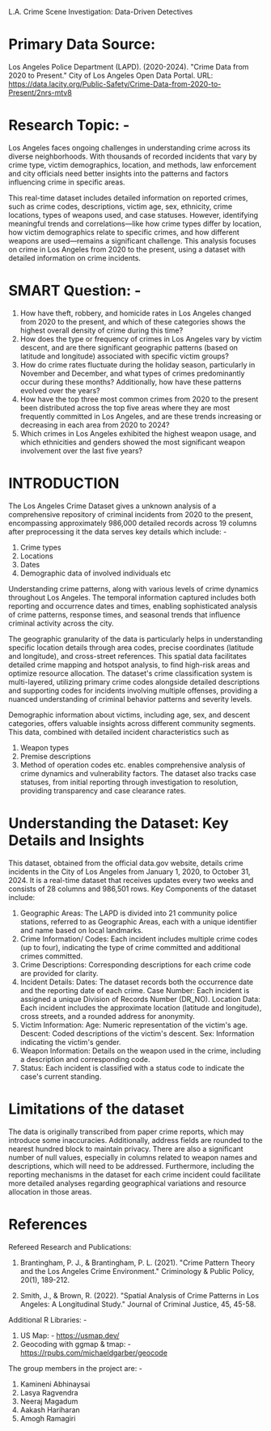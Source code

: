 L.A. Crime Scene Investigation: Data-Driven Detectives

# Primary Data Source:
Los Angeles Police Department (LAPD). (2020-2024). "Crime Data from 2020 to Present." City of Los Angeles Open Data Portal.
URL: https://data.lacity.org/Public-Safety/Crime-Data-from-2020-to-Present/2nrs-mtv8

# Research Topic: - 
Los Angeles faces ongoing challenges in understanding crime across its diverse neighborhoods. With thousands of recorded incidents that vary by crime type, victim demographics, location, and methods, law enforcement and city officials need better insights into the patterns and factors influencing crime in specific areas.

This real-time dataset includes detailed information on reported crimes, such as crime codes, descriptions, victim age, sex, ethnicity, crime locations, types of weapons used, and case statuses. However, identifying meaningful trends and correlations—like how crime types differ by location, how victim demographics relate to specific crimes, and how different weapons are used—remains a significant challenge. This analysis focuses on crime in Los Angeles from 2020 to the present, using a dataset with detailed information on crime incidents.

# SMART Question: - 
1) How have theft, robbery, and homicide rates in Los Angeles changed from 2020 to the present, and which of these categories shows the highest overall density of crime during this time?
2) How does the type or frequency of crimes in Los Angeles vary by victim descent, and are there significant geographic patterns (based on latitude and longitude) associated with specific victim groups?
3) How do crime rates fluctuate during the holiday season, particularly in November and December, and what types of crimes predominantly occur during these months? Additionally, how have these patterns evolved over the years?
4) How have the top three most common crimes from 2020 to the present been distributed across the top five areas where they are most frequently committed in Los Angeles, and are these trends increasing or decreasing in each area from 2020 to 2024?
5) Which crimes in Los Angeles exhibited the highest weapon usage, and which ethnicities and genders showed the most significant weapon involvement over the last five years?

# INTRODUCTION

The Los Angeles Crime Dataset gives a unknown analysis of a comprehensive repository of criminal incidents from 2020 to the present, encompassing approximately 986,000 detailed records across 19 columns after preprocessing it the data serves key details which include:  - 

  1. Crime types
  2. Locations
  3. Dates
  4. Demographic data of involved individuals etc

Understanding crime patterns, along with various levels of crime dynamics throughout Los Angeles. The temporal information captured includes both reporting and occurrence dates and times, enabling sophisticated analysis of crime patterns, response times, and seasonal trends that influence criminal activity across the city.

The geographic granularity of the data is particularly helps in understanding specific location details through area codes, precise coordinates (latitude and longitude), and cross-street references. This spatial data facilitates detailed crime mapping and hotspot analysis, to find high-risk areas and optimize resource allocation. The dataset's crime classification system is multi-layered, utilizing primary crime codes alongside detailed descriptions and supporting codes for incidents involving multiple offenses, providing a nuanced understanding of criminal behavior patterns and severity levels.

Demographic information about victims, including age, sex, and descent categories, offers valuable insights across different community segments. This data, combined with detailed incident characteristics such as 
1) Weapon types 
2) Premise descriptions
3) Method of operation codes etc.
enables comprehensive analysis of crime dynamics and vulnerability factors. The dataset also tracks case statuses, from initial reporting through investigation to resolution, providing transparency and case clearance rates.

# Understanding the Dataset: Key Details and Insights

This dataset, obtained from the official data.gov website, details crime incidents in the City of Los Angeles from January 1, 2020, to October 31, 2024. It is a real-time dataset that receives updates every two weeks and consists of 28 columns and 986,501 rows. Key Components of the dataset include: 
   1.	Geographic Areas: The LAPD is divided into 21 community police stations, referred to as Geographic Areas, each            with a unique identifier and name based on local landmarks.
   2.	Crime Information/ Codes: Each incident includes multiple crime codes (up to four), indicating the type of crime              committed and additional crimes committed.
   3.	Crime Descriptions: Corresponding descriptions for each crime code are provided for clarity.
   4.	Incident Details:
        Dates: The dataset records both the occurrence date and the reporting date of each crime.
        Case Number: Each incident is assigned a unique Division of Records Number (DR_NO).
        Location Data: Each incident includes the approximate location (latitude and longitude), cross streets, and a           rounded address for anonymity.
   5.	Victim Information:
        Age: Numeric representation of the victim's age.
        Descent: Coded descriptions of the victim's descent.
        Sex: Information indicating the victim's gender.
   6.	Weapon Information: Details on the weapon used in the crime, including a description and corresponding code.
   7.	Status: Each incident is classified with a status code to indicate the case's current standing.

# Limitations of the dataset

The data is originally transcribed from paper crime reports, which may introduce some inaccuracies. Additionally, address fields are rounded to the nearest hundred block to maintain privacy. There are also a significant number of null values, especially in columns related to weapon names and descriptions, which will need to be addressed. Furthermore, including the reporting mechanisms in the dataset for each crime incident could facilitate more detailed analyses regarding geographical variations and resource allocation in those areas.

# References 
Refereed Research and Publications:
1) Brantingham, P. J., & Brantingham, P. L. (2021). "Crime Pattern Theory and the Los Angeles Crime Environment." Criminology & Public Policy, 20(1), 189-212.

2) Smith, J., & Brown, R. (2022). "Spatial Analysis of Crime Patterns in Los Angeles: A Longitudinal Study." Journal of Criminal Justice, 45, 45-58.

Additional R Libraries: - 
1) US Map: - https://usmap.dev/
2) Geocoding with ggmap & tmap: - https://rpubs.com/michaeldgarber/geocode 

The group members in the project are: -
1. Kamineni Abhinaysai
2. Lasya Ragvendra
3. Neeraj Magadum
4. Aakash Hariharan
5. Amogh Ramagiri
